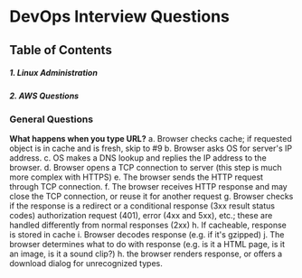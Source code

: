 # DevOps Interview Questions

## Table of Contents

##### 1. Linux Administration
##### 2. AWS Questions


### General Questions
**What happens when you type URL?**
a. Browser checks cache; if requested object is in cache and is fresh, skip to #9
b. Browser asks OS for server's IP address.
c. OS makes a DNS lookup and replies the IP address to the browser.
d. Browser opens a TCP connection to server (this step is much more complex with HTTPS)
e. The browser sends the HTTP request through TCP connection.
f. The browser receives HTTP response and may close the TCP connection, or reuse it for another request
g. Browser checks if the response is a redirect or a conditional response (3xx result status codes) authorization request (401), error (4xx and 5xx), etc.; these are handled differently from normal responses (2xx)
h. If cacheable, response is stored in cache
i. Browser decodes response (e.g. if it's gzipped)
j. The browser determines what to do with response (e.g. is it a HTML page, is it an image, is it a sound clip?)
h. the browser renders response, or offers a download dialog for unrecognized types.
